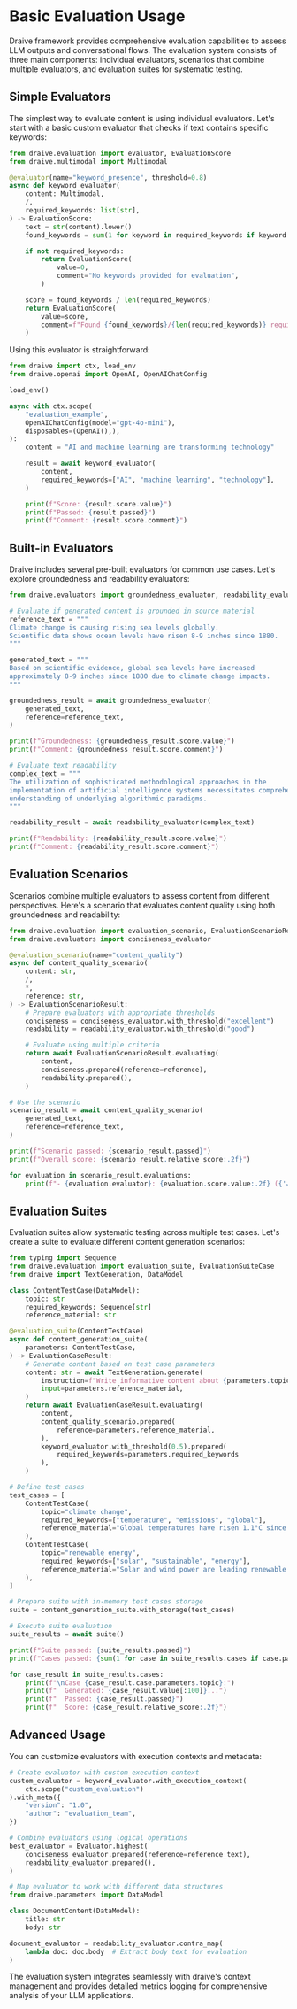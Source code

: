# Basic Evaluation Usage

Draive framework provides comprehensive evaluation capabilities to assess LLM outputs and conversational flows. The evaluation system consists of three main components: individual evaluators, scenarios that combine multiple evaluators, and evaluation suites for systematic testing.

## Simple Evaluators

The simplest way to evaluate content is using individual evaluators. Let's start with a basic custom evaluator that checks if text contains specific keywords:

```python
from draive.evaluation import evaluator, EvaluationScore
from draive.multimodal import Multimodal

@evaluator(name="keyword_presence", threshold=0.8)
async def keyword_evaluator(
    content: Multimodal,
    /,
    required_keywords: list[str],
) -> EvaluationScore:
    text = str(content).lower()
    found_keywords = sum(1 for keyword in required_keywords if keyword.lower() in text)

    if not required_keywords:
        return EvaluationScore(
            value=0,
            comment="No keywords provided for evaluation",
        )

    score = found_keywords / len(required_keywords)
    return EvaluationScore(
        value=score,
        comment=f"Found {found_keywords}/{len(required_keywords)} required keywords",
    )
```

Using this evaluator is straightforward:

```python
from draive import ctx, load_env
from draive.openai import OpenAI, OpenAIChatConfig

load_env()

async with ctx.scope(
    "evaluation_example",
    OpenAIChatConfig(model="gpt-4o-mini"),
    disposables=(OpenAI(),),
):
    content = "AI and machine learning are transforming technology"

    result = await keyword_evaluator(
        content,
        required_keywords=["AI", "machine learning", "technology"],
    )

    print(f"Score: {result.score.value}")
    print(f"Passed: {result.passed}")
    print(f"Comment: {result.score.comment}")
```

## Built-in Evaluators

Draive includes several pre-built evaluators for common use cases. Let's explore groundedness and readability evaluators:

```python
from draive.evaluators import groundedness_evaluator, readability_evaluator

# Evaluate if generated content is grounded in source material
reference_text = """
Climate change is causing rising sea levels globally.
Scientific data shows ocean levels have risen 8-9 inches since 1880.
"""

generated_text = """
Based on scientific evidence, global sea levels have increased
approximately 8-9 inches since 1880 due to climate change impacts.
"""

groundedness_result = await groundedness_evaluator(
    generated_text,
    reference=reference_text,
)

print(f"Groundedness: {groundedness_result.score.value}")
print(f"Comment: {groundedness_result.score.comment}")

# Evaluate text readability
complex_text = """
The utilization of sophisticated methodological approaches in the
implementation of artificial intelligence systems necessitates comprehensive
understanding of underlying algorithmic paradigms.
"""

readability_result = await readability_evaluator(complex_text)

print(f"Readability: {readability_result.score.value}")
print(f"Comment: {readability_result.score.comment}")
```

## Evaluation Scenarios

Scenarios combine multiple evaluators to assess content from different perspectives. Here's a scenario that evaluates content quality using both groundedness and readability:

```python
from draive.evaluation import evaluation_scenario, EvaluationScenarioResult
from draive.evaluators import conciseness_evaluator

@evaluation_scenario(name="content_quality")
async def content_quality_scenario(
    content: str,
    /,
    *,
    reference: str,
) -> EvaluationScenarioResult:
    # Prepare evaluators with appropriate thresholds
    conciseness = conciseness_evaluator.with_threshold("excellent")
    readability = readability_evaluator.with_threshold("good")

    # Evaluate using multiple criteria
    return await EvaluationScenarioResult.evaluating(
        content,
        conciseness.prepared(reference=reference),
        readability.prepared(),
    )

# Use the scenario
scenario_result = await content_quality_scenario(
    generated_text,
    reference=reference_text,
)

print(f"Scenario passed: {scenario_result.passed}")
print(f"Overall score: {scenario_result.relative_score:.2f}")

for evaluation in scenario_result.evaluations:
    print(f"- {evaluation.evaluator}: {evaluation.score.value:.2f} ({'✓' if evaluation.passed else '✗'})")
```

## Evaluation Suites

Evaluation suites allow systematic testing across multiple test cases. Let's create a suite to evaluate different content generation scenarios:

```python
from typing import Sequence
from draive.evaluation import evaluation_suite, EvaluationSuiteCase
from draive import TextGeneration, DataModel

class ContentTestCase(DataModel):
    topic: str
    required_keywords: Sequence[str]
    reference_material: str

@evaluation_suite(ContentTestCase)
async def content_generation_suite(
    parameters: ContentTestCase,
) -> EvaluationCaseResult:
    # Generate content based on test case parameters
    content: str = await TextGeneration.generate(
        instruction=f"Write informative content about {parameters.topic}",
        input=parameters.reference_material,
    )
    return await EvaluationCaseResult.evaluating(
        content,
        content_quality_scenario.prepared(
            reference=parameters.reference_material,
        ),
        keyword_evaluator.with_threshold(0.5).prepared(
            required_keywords=parameters.required_keywords
        ),
    )

# Define test cases
test_cases = [
    ContentTestCase(
        topic="climate change",
        required_keywords=["temperature", "emissions", "global"],
        reference_material="Global temperatures have risen 1.1°C since pre-industrial times",
    ),
    ContentTestCase(
        topic="renewable energy",
        required_keywords=["solar", "sustainable", "energy"],
        reference_material="Solar and wind power are leading renewable energy sources",
    ),
]

# Prepare suite with in-memory test cases storage
suite = content_generation_suite.with_storage(test_cases)

# Execute suite evaluation
suite_results = await suite()

print(f"Suite passed: {suite_results.passed}")
print(f"Cases passed: {sum(1 for case in suite_results.cases if case.passed)}/{len(suite_results.cases)}")

for case_result in suite_results.cases:
    print(f"\nCase {case_result.case.parameters.topic}:")
    print(f"  Generated: {case_result.value[:100]}...")
    print(f"  Passed: {case_result.passed}")
    print(f"  Score: {case_result.relative_score:.2f}")
```

## Advanced Usage

You can customize evaluators with execution contexts and metadata:

```python
# Create evaluator with custom execution context
custom_evaluator = keyword_evaluator.with_execution_context(
    ctx.scope("custom_evaluation")
).with_meta({
    "version": "1.0",
    "author": "evaluation_team",
})

# Combine evaluators using logical operations
best_evaluator = Evaluator.highest(
    conciseness_evaluator.prepared(reference=reference_text),
    readability_evaluator.prepared(),
)

# Map evaluator to work with different data structures
from draive.parameters import DataModel

class DocumentContent(DataModel):
    title: str
    body: str

document_evaluator = readability_evaluator.contra_map(
    lambda doc: doc.body  # Extract body text for evaluation
)
```

The evaluation system integrates seamlessly with draive's context management and provides detailed metrics logging for comprehensive analysis of your LLM applications.
